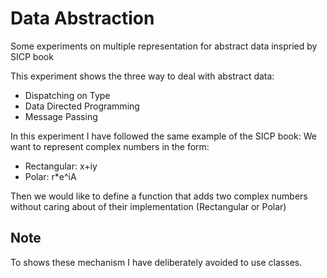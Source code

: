 # Data Abstraction

Some experiments on multiple representation for abstract data inspried by SICP book

This experiment shows the three way to deal with abstract data:
+ Dispatching on Type
+ Data Directed Programming
+ Message Passing

In this experiment I have followed the same example of the SICP book:
We want to represent complex numbers in the form:

+ Rectangular:  x+iy
+ Polar:  r*e^iA

Then we would like to define a function that adds two complex numbers without caring about of their implementation (Rectangular or Polar)

## Note
To shows these mechanism I have deliberately avoided to use classes.